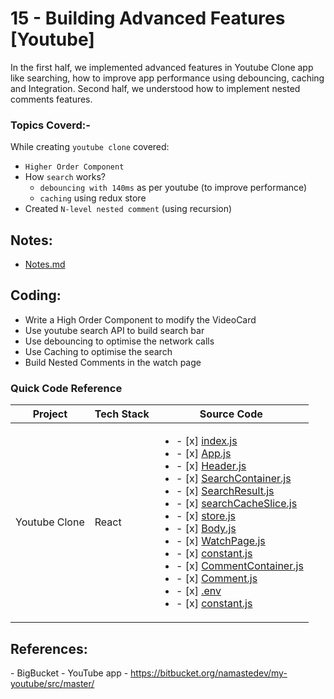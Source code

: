 # 15 - Building Advanced Features [Youtube]

In the first half, we implemented advanced features in Youtube Clone app like searching, how to improve app performance using debouncing, caching and Integration. Second half, we understood how to implement nested comments features.

### Topics Coverd:-

While creating `youtube clone` covered:
- `Higher Order Component`
- How `search` works?
	- `debouncing with 140ms` as per youtube (to improve performance)
	- `caching` using redux store 
- Created `N-level nested comment` (using recursion) 

## Notes:

- [Notes.md](https://github.com/deltanode/react-playground/blob/main/15-building-advanced-features/notes.md)

## Coding:

<ul>
	<li>Write a High Order Component to modify the VideoCard</li>
	<li>Use youtube search API to build search bar</li>
	<li>Use debouncing to optimise  the network calls</li>
	<li>Use Caching to optimise the search</li>
	<li>Build Nested Comments in the watch page</li>
</ul>

### Quick Code Reference

| Project | Tech Stack | Source Code |
| --- | --- | --- |
| Youtube Clone | React | <ul><li>- [x] [index.js](./src/index.js)</li><li>- [x] [App.js](./src/App.js)</li><li>- [x] [Header.js](./src/components/Header.js)</li><li>- [x] [SearchContainer.js](./src/components/SearchContainer.js)</li><li>- [x] [SearchResult.js](./src/components/SearchResult.js)</li><li>- [x] [searchCacheSlice.js](./src/utils/searchCacheSlice.js)</li><li>- [x] [store.js](./src/utils/store.js)</li><li>- [x] [Body.js](./src/components/Body.js)</li><li>- [x] [WatchPage.js](./src/components/WatchPage.js)</li><li>- [x] [constant.js](./src/utils/constant.js)</li><li>- [x] [CommentContainer.js](./src/components/CommentContainer.js)</li><li>- [x] [Comment.js](./src/components/Comment.js)</li><li>- [x] [.env](./.env)</li><li>- [x] [constant.js](./src/utils/constant.js)</li></ul> |


## References:

<p>- BigBucket - YouTube app - <a href="https://bitbucket.org/namastedev/my-youtube/src/master/" rel="noreferrer noopener" role="button" tabindex="0" target="_blank" title="https://bitbucket.org/namastedev/my-youtube/src/master/">https://bitbucket.org/namastedev/my-youtube/src/master/</a></p>
